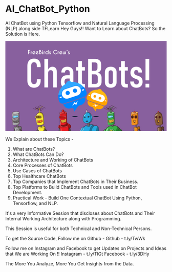 # AI_ChatBot_Python
AI ChatBot using Python Tensorflow and Natural Language Processing (NLP) along side TFLearn
Hey Guys!! Want to Learn about ChatBots? So the Solution is Here.

![Screenshot](Untitled.png)

We Explain about these Topics -
1. What are ChatBots?
2. What ChatBots Can Do?
3. Architecture and Working of ChatBots
4. Core Processes of ChatBots
5. Use Cases of ChatBots
6. Top Healthcare ChatBots
7. Top Companies that Implement ChatBots in Their Business.
8. Top Platforms to Build ChatBots and Tools used in ChatBot Development.
9. Practical Work - Build One Contextual ChatBot Using Python, Tensorflow, and NLP.

It's a very Informative Session that discloses about ChatBots and Their Internal Working Architecture along with Programming.

This Session is useful for both Technical and Non-Technical Persons.

To get the Source Code, Follow me on Github -
Github - t.ly/TwWk

Follow me on Instagram and Facebook to get Updates on Projects and Ideas that We are Working On !!
Instagram - t.ly/TlGt
Facebook - t.ly/3DHy

The More You Analyze, More You Get Insights from the Data.
